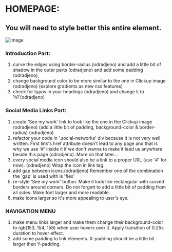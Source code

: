 # HOMEPAGE:
## You will need to style better this entire element. 
![image](https://github.com/BrankoNinic993/Portfolio/assets/95103431/ab64c8eb-70e2-495e-83c2-cf776689743b)
### Introduction Part:
1. curve the edges using border-radius (odradjeno) and add a little bit of shadow in the outer parts (odradjeno) and add some padding (odradjeno),
2. change background color to be more similar to the one in Clickup image (odradjeno) (explore gradients as new css features)
3. check for typos in your headings (odradjeno) and change it to 'h1'(odradjeno)

### Social Media Links Part:
1. create 'See my work' link to look like the one in the Clickup image (odradjeno) (add a little bit of padding, background-color & border-radius) (odradjeno)
2. refactor your code in '.social-networks' div because it is not very well written. First link's href attribute doesn't lead to any page and that is why we use '#' inside it if we don't wanna to make it lead us anywhere beside this page (odradjeno). More on that later...
3. every social media icon should also be a link to a proper URL (use '#' for now). (odradjeno) Wrap the icon in link tag.
4. add gap between icons.(odradjeno) Remember one of the combination the 'gap' is used with is 'flex'
5. re-style 'See my work' button. Make it look like rectangular with curved borders around corners. Do not forgett to add a little bit of padding from all sides. Make font larger and more readable.
6. make icons larger so it's more appealing to user's eye.

### NAVIGATION MENU
1. make menu links larger and make them change their background-color to rgb(153, 154, 158) when user hovers over it. Apply transition of 0.25s duration to hover effect.
2. add some padding to link elements. X-padding should be a little bit larger then Y-padding.
